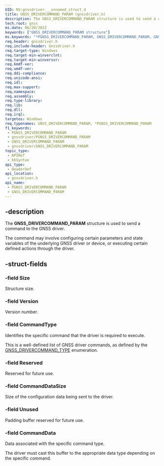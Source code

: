 ```yaml
---
UID: NS:gnssdriver.__unnamed_struct_4
title: GNSS_DRIVERCOMMAND_PARAM (gnssdriver.h)
description: The GNSS_DRIVERCOMMAND_PARAM structure is used to send a command to the GNSS driver.
tech.root: gnss
ms.date: 06/20/2022
keywords: ["GNSS_DRIVERCOMMAND_PARAM structure"]
ms.keywords: "*PGNSS_DRIVERCOMMAND_PARAM, GNSS_DRIVERCOMMAND_PARAM, GNSS_DRIVERCOMMAND_PARAM structure [Sensor Devices], PGNSS_DRIVERCOMMAND_PARAM, PGNSS_DRIVERCOMMAND_PARAM structure pointer [Sensor Devices], gnss.gnss_drivercommand_param, gnssdriver/GNSS_DRIVERCOMMAND_PARAM, gnssdriver/PGNSS_DRIVERCOMMAND_PARAM"
req.header: gnssdriver.h
req.include-header: Gnssdriver.h
req.target-type: Windows
req.target-min-winverclnt: 
req.target-min-winversvr: 
req.kmdf-ver: 
req.umdf-ver: 
req.ddi-compliance: 
req.unicode-ansi: 
req.idl: 
req.max-support: 
req.namespace: 
req.assembly: 
req.type-library: 
req.lib: 
req.dll: 
req.irql: 
targetos: Windows
req.typenames: GNSS_DRIVERCOMMAND_PARAM, *PGNSS_DRIVERCOMMAND_PARAM
f1_keywords:
 - PGNSS_DRIVERCOMMAND_PARAM
 - gnssdriver/PGNSS_DRIVERCOMMAND_PARAM
 - GNSS_DRIVERCOMMAND_PARAM
 - gnssdriver/GNSS_DRIVERCOMMAND_PARAM
topic_type:
 - APIRef
 - kbSyntax
api_type:
 - HeaderDef
api_location:
 - gnssdriver.h
api_name:
 - PGNSS_DRIVERCOMMAND_PARAM
 - GNSS_DRIVERCOMMAND_PARAM
---
```


## -description

The **GNSS_DRIVERCOMMAND_PARAM** structure is used to send a command to the GNSS driver.

The command may involve configuring certain parameters and state variables of the underlying GNSS driver or device, or executing certain defined actions through the driver.

## -struct-fields

### -field Size

Structure size.

### -field Version

Version number.

### -field CommandType

Identifies the specific command that the driver is required to execute.

This is a well-defined list of GNSS driver commands, as defined by the [GNSS_DRIVERCOMMAND_TYPE](./ne-gnssdriver-gnss_drivercommand_type.md) enumeration.

### -field Reserved

Reserved for future use.

### -field CommandDataSize

Size of the configuration data being sent to the driver.

### -field Unused

Padding buffer reserved for future use.

### -field CommandData

Data associated with the specific command type.

The driver must cast this buffer to the appropriate data type depending on the specific command.
